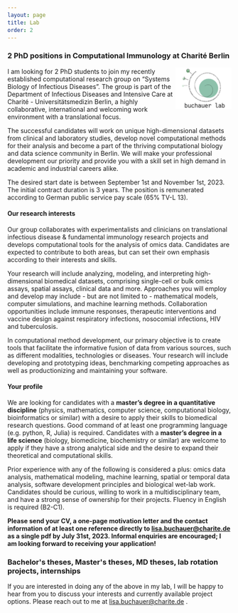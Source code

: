```yaml
---
layout: page
title: Lab
order: 2
---
```


### 2 PhD positions in Computational Immunology at Charité Berlin
<img style="width:9em" src="images/buchauer_lab.png" align="right">

I am looking for 2 PhD students to join my recently established computational research group on “Systems Biology of Infectious Diseases”. The group is part of the Department of Infectious Diseases and Intensive Care at Charité - Universitätsmedizin Berlin, a highly collaborative, international and welcoming work environment with a translational focus.

The successful candidates will work on unique high-dimensional datasets from clinical and laboratory studies, develop novel computational methods for their analysis and become a part of the thriving computational biology and data science community in Berlin. We will make your professional development our priority and provide you with a skill set in high demand in academic and industrial careers alike. 

The desired start date is between September 1st and November 1st, 2023. The initial contract duration is 3 years. The position is remunerated according to German public service pay scale (65% TV-L 13).


#### Our research interests

Our group collaborates with experimentalists and clinicians on translational infectious disease & fundamental immunology research projects and develops computational tools for the analysis of omics data. Candidates are expected to contribute to both areas, but can set their own emphasis according to their interests and skills.  

Your research will include analyzing, modeling, and interpreting high-dimensional biomedical datasets, comprising single-cell or bulk omics assays, spatial assays, clinical data and more. Approaches you will employ and develop may include - but are not limited to - mathematical models, computer simulations, and machine learning methods. Collaboration opportunities include immune responses, therapeutic interventions and vaccine design against respiratory infections, nosocomial infections, HIV and tuberculosis.  

In computational method development, our primary objective is to create tools that facilitate the informative fusion of data from various sources, such as different modalities, technologies or diseases. Your research will include developing and prototyping ideas, benchmarking competing approaches as well as productionizing and maintaining your software.
  

#### Your profile

We are looking for candidates with a __master’s degree in a quantitative discipline__ (physics, mathematics, computer science, computational biology, bioinformatics or similar) with a desire to apply their skills to biomedical research questions. Good command of at least one programming language (e.g. python, R, Julia) is required. Candidates with a __master’s degree in a life science__ (biology, biomedicine, biochemistry or similar) are welcome to apply if they have a strong analytical side and the desire to expand their theoretical and computational skills.  

Prior experience with any of the following is considered a plus: omics data analysis, mathematical modeling, machine learning, spatial or temporal data analysis, software development principles and biological wet-lab work. Candidates should be curious, willing to work in a multidisciplinary team, and have a strong sense of ownership for their projects. Fluency in English is required (B2-C1).

__Please send your CV, a one-page motivation letter and the contact information of at least one reference directly to [lisa.buchauer@charite.de](mailto:lisa.buchauer@charite.de) as a single pdf by July 31st, 2023. Informal enquiries are encouraged; I am looking forward to receiving your application!__


### Bachelor's theses, Master's theses, MD theses, lab rotation projects, internships

If you are interested in doing any of the above in my lab, I will be happy to hear from you to discuss your interests and currently available project options. Please reach out to me at [lisa.buchauer@charite.de](mailto:lisa.buchauer@charite.de) .





